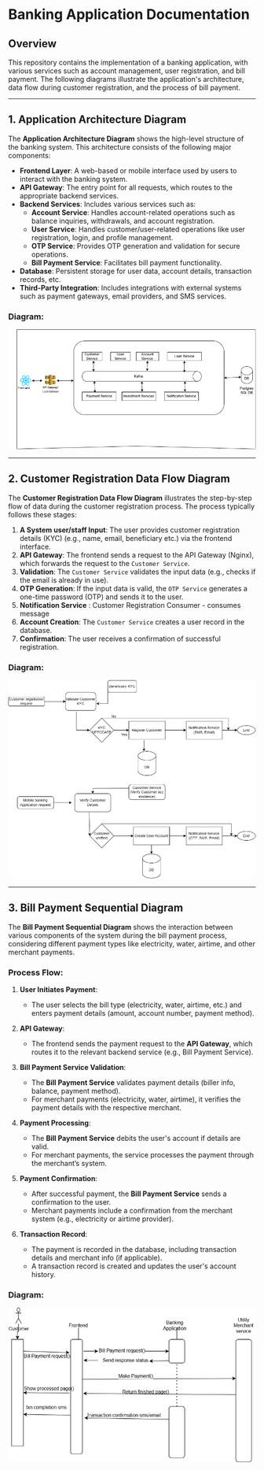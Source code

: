 # Banking Application Documentation

## Overview

This repository contains the implementation of a banking application, with various services such as account management, user registration, and bill payment. The following diagrams illustrate the application's architecture, data flow during customer registration, and the process of bill payment.

---

## 1. Application Architecture Diagram

The **Application Architecture Diagram** shows the high-level structure of the banking system. This architecture consists of the following major components:

- **Frontend Layer**: A web-based or mobile interface used by users to interact with the banking system.
- **API Gateway**: The entry point for all requests, which routes to the appropriate backend services.
- **Backend Services**: Includes various services such as:
    - **Account Service**: Handles account-related operations such as balance inquiries, withdrawals, and account registration.
    - **User Service**: Handles customer/user-related operations like user registration, login, and profile management.
    - **OTP Service**: Provides OTP generation and validation for secure operations.
    - **Bill Payment Service**: Facilitates bill payment functionality.
- **Database**: Persistent storage for user data, account details, transaction records, etc.
- **Third-Party Integration**: Includes integrations with external systems such as payment gateways, email providers, and SMS services.


### Diagram:
![Application Architecture Diagram](assets/banking%20application%20architecture%20diagram.drawio.png)

---

## 2. Customer Registration Data Flow Diagram

The **Customer Registration Data Flow Diagram** illustrates the step-by-step flow of data during the customer registration process. The process typically follows these stages:

1. **A System user/staff Input**: The user provides customer registration details (KYC) (e.g., name, email, beneficiary etc.) via the frontend interface.
2. **API Gateway**: The frontend sends a request to the API Gateway (Nginx), which forwards the request to the `Customer Service`.
3. **Validation**: The `Customer Service` validates the input data (e.g., checks if the email is already in use).
4. **OTP Generation**: If the input data is valid, the `OTP Service` generates a one-time password (OTP) and sends it to the user.
5. **Notification Service** : Customer Registration Consumer - consumes message
6. **Account Creation**: The `Customer Service` creates a user record in the database.
7. **Confirmation**: The user receives a confirmation of successful registration.

### Diagram:
![Customer Registration Diagram](assets/customer_registration_dataflow.png)


---

## 3. Bill Payment Sequential Diagram

The **Bill Payment Sequential Diagram** shows the interaction between various components of the system during the bill payment process, considering different payment types like electricity, water, airtime, and other merchant payments.

### Process Flow:

1. **User Initiates Payment**:
    - The user selects the bill type (electricity, water, airtime, etc.) and enters payment details (amount, account number, payment method).

2. **API Gateway**:
    - The frontend sends the payment request to the **API Gateway**, which routes it to the relevant backend service (e.g., Bill Payment Service).

3. **Bill Payment Service Validation**:
    - The **Bill Payment Service** validates payment details (biller info, balance, payment method).
    - For merchant payments (electricity, water, airtime), it verifies the payment details with the respective merchant.

4. **Payment Processing**:
    - The **Bill Payment Service** debits the user's account if details are valid.
    - For merchant payments, the service processes the payment through the merchant’s system.

5. **Payment Confirmation**:
    - After successful payment, the **Bill Payment Service** sends a confirmation to the user.
    - Merchant payments include a confirmation from the merchant system (e.g., electricity or airtime provider).

6. **Transaction Record**:
    - The payment is recorded in the database, including transaction details and merchant info (if applicable).
    - A transaction record is created and updates the user's account history.


### Diagram:
![Bill Payment Sequence Diagram](assets/Bill%20payment%20diagram.drawio.png)




